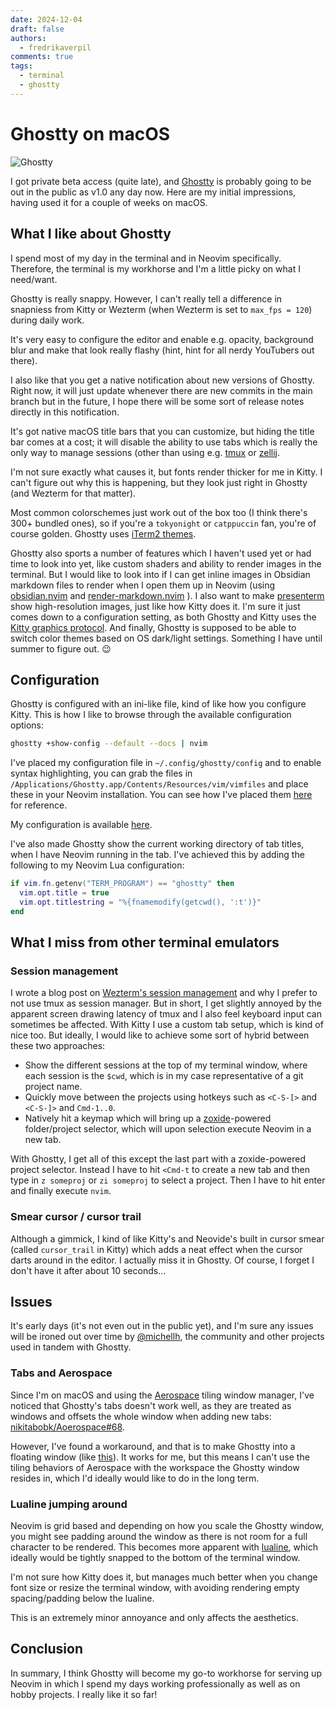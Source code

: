 ```yaml
---
date: 2024-12-04
draft: false
authors:
  - fredrikaverpil
comments: true
tags:
  - terminal
  - ghostty
---
```


# Ghostty on macOS

![Ghostty](/static/ghostty/ghostty-beta.png)

I got private beta access (quite late), and
[Ghostty](https://mitchellh.com/ghostty) is probably going to be out in the
public as v1.0 any day now. Here are my initial impressions, having used it for
a couple of weeks on macOS.

<!-- more -->

## What I like about Ghostty

I spend most of my day in the terminal and in Neovim specifically. Therefore,
the terminal is my workhorse and I'm a little picky on what I need/want.

Ghostty is really snappy. However, I can't really tell a difference in snapniess
from Kitty or Wezterm (when Wezterm is set to `max_fps = 120`) during daily
work.

It's very easy to configure the editor and enable e.g. opacity, background blur
and make that look really flashy (hint, hint for all nerdy YouTubers out there).

I also like that you get a native notification about new versions of Ghostty.
Right now, it will just update whenever there are new commits in the main branch
but in the future, I hope there will be some sort of release notes directly in
this notification.

It's got native macOS title bars that you can customize, but hiding the title
bar comes at a cost; it will disable the ability to use tabs which is really the
only way to manage sessions (other than using e.g.
[tmux](https://github.com/tmux/tmux) or
[zellij](https://github.com/zellij-org/zellij).

I'm not sure exactly what causes it, but fonts render thicker for me in Kitty. I
can't figure out why this is happening, but they look just right in Ghostty (and
Wezterm for that matter).

Most common colorschemes just work out of the box too (I think there's 300+
bundled ones), so if you're a `tokyonight` or `catppuccin` fan, you're of course
golden. Ghostty uses
[iTerm2 themes](https://github.com/mbadolato/iTerm2-Color-Schemes).

Ghostty also sports a number of features which I haven't used yet or had time to
look into yet, like custom shaders and ability to render images in the terminal.
But I would like to look into if I can get inline images in Obsidian markdown
files to render when I open them up in Neovim (using
[obsidian.nvim](https://github.com/epwalsh/obsidian.nvim) and
[render-markdown.nvim](https://github.com/MeanderingProgrammer/render-markdown.nvim)
). I also want to make [presenterm](https://github.com/mfontanini/presenterm)
show high-resolution images, just like how Kitty does it. I'm sure it just comes
down to a configuration setting, as both Ghostty and Kitty uses the
[Kitty graphics protocol](https://sw.kovidgoyal.net/kitty/graphics-protocol/).
And finally, Ghostty is supposed to be able to switch color themes based on OS
dark/light settings. Something I have until summer to figure out. 😉

## Configuration

Ghostty is configured with an ini-like file, kind of like how you configure
Kitty. This is how I like to browse through the available configuration options:

```bash
ghostty +show-config --default --docs | nvim
```

I've placed my configuration file in `~/.config/ghostty/config` and to enable
syntax highlighting, you can grab the files in
`/Applications/Ghostty.app/Contents/Resources/vim/vimfiles` and place these in
your Neovim installation. You can see how I've placed them
[here](https://github.com/fredrikaverpil/dotfiles/tree/main/nvim-fredrik) for
reference.

My configuration is available
[here](https://github.com/fredrikaverpil/dotfiles/blob/main/ghostty.conf).

I've also made Ghostty show the current working directory of tab titles, when I
have Neovim running in the tab. I've achieved this by adding the following to my
Neovim Lua configuration:

```lua
if vim.fn.getenv("TERM_PROGRAM") == "ghostty" then
  vim.opt.title = true
  vim.opt.titlestring = "%{fnamemodify(getcwd(), ':t')}"
end

```

## What I miss from other terminal emulators

### Session management

I wrote a blog post on
[Wezterm's session management](https://fredrikaverpil.github.io/blog/2024/10/20/session-management-in-wezterm-without-tmux/)
and why I prefer to not use tmux as session manager. But in short, I get
slightly annoyed by the apparent screen drawing latency of tmux and I also feel
keyboard input can sometimes be affected. With Kitty I use a custom tab setup,
which is kind of nice too. But ideally, I would like to achieve some sort of
hybrid between these two approaches:

- Show the different sessions at the top of my terminal window, where each
  session is the `$cwd`, which is in my case representative of a git project
  name.
- Quickly move between the projects using hotkeys such as `<C-S-[>` and
  `<C-S-]>` and `Cmd-1..0`.
- Natively hit a keymap which will bring up a
  [zoxide](https://github.com/ajeetdsouza/zoxide)-powered folder/project
  selector, which will upon selection execute Neovim in a new tab.

With Ghostty, I get all of this except the last part with a zoxide-powered
project selector. Instead I have to hit `<Cmd-t` to create a new tab and then
type in `z someproj` or `zi someproj` to select a project. Then I have to hit
enter and finally execute `nvim`.

### Smear cursor / cursor trail

Although a gimmick, I kind of like Kitty's and Neovide's built in cursor smear
(called `cursor_trail` in Kitty) which adds a neat effect when the cursor darts
around in the editor. I actually miss it in Ghostty. Of course, I forget I don't
have it after about 10 seconds...

## Issues

It's early days (it's not even out in the public yet), and I'm sure any issues
will be ironed out over time by [@michellh](https://github.com/mitchellh), the
community and other projects used in tandem with Ghostty.

### Tabs and Aerospace

Since I'm on macOS and using the
[Aerospace](https://github.com/nikitabobko/AeroSpace) tiling window manager,
I've noticed that Ghostty's tabs doesn't work well, as they are treated as
windows and offsets the whole window when adding new tabs:
[nikitabobk/Aoerospace#68](https://github.com/nikitabobko/AeroSpace/issues/68).

However, I've found a workaround, and that is to make Ghostty into a floating
window (like
[this](https://github.com/fredrikaverpil/dotfiles/blob/72f92cc92a98d19227c161e64a2843966ce99254/aerospace.toml#L213-L224)).
It works for me, but this means I can't use the tiling behaviors of Aerospace
with the workspace the Ghostty window resides in, which I'd ideally would like
to do in the long term.

### Lualine jumping around

Neovim is grid based and depending on how you scale the Ghostty window, you
might see padding around the window as there is not room for a full character to
be rendered. This becomes more apparent with
[lualine](https://github.com/nvim-lualine/lualine.nvim), which ideally would be
tightly snapped to the bottom of the terminal window.

I'm not sure how Kitty does it, but manages much better when you change font
size or resize the terminal window, with avoiding rendering empty
spacing/padding below the lualine.

This is an extremely minor annoyance and only affects the aesthetics.

## Conclusion

In summary, I think Ghostty will become my go-to workhorse for serving up Neovim
in which I spend my days working professionally as well as on hobby projects. I
really like it so far!
